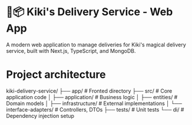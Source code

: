 # 🧹📦 Kiki's Delivery Service - Web App

A modern web application to manage deliveries for Kiki's magical delivery service, built with Next.js, TypeScript, and MongoDB.

# Project architecture 
kiki-delivery-service/
├── app/                # Fronted directory
├── src/                # Core application code
│   ├── application/    # Business logic
│   ├── entities/       # Domain models
│   ├── infrastructure/ # External implementations
│   └── interface-adapters/ # Controllers, DTOs
├── tests/              # Unit tests
└── di/                 # Dependency injection setup